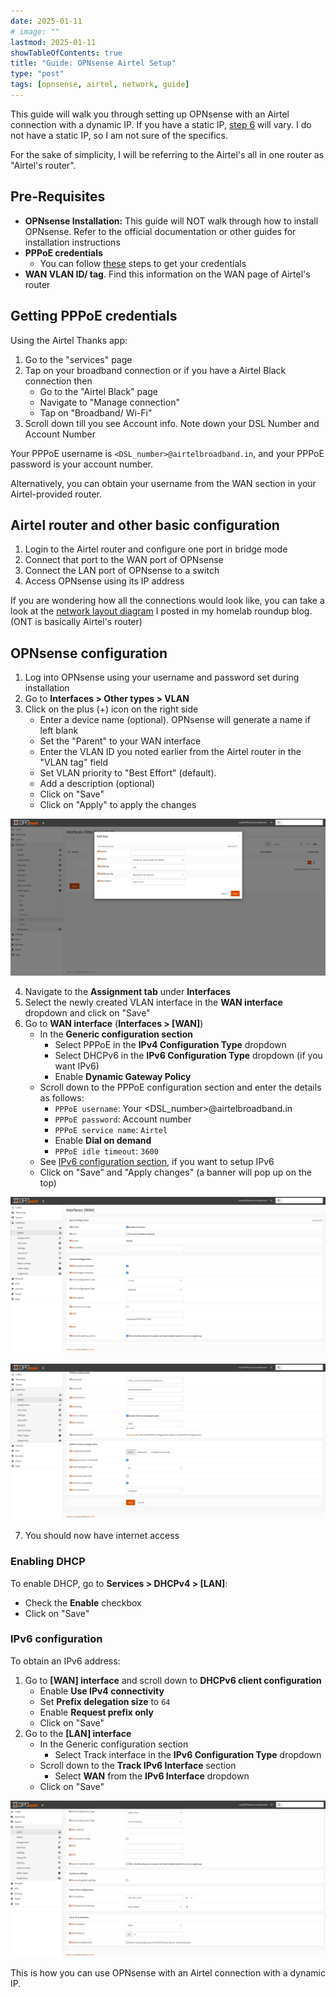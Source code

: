 ```yaml
---
date: 2025-01-11
# image: ""
lastmod: 2025-01-11
showTableOfContents: true
title: "Guide: OPNsense Airtel Setup"
type: "post"
tags: [opnsense, airtel, network, guide]
---
```


This guide will walk you through setting up OPNsense with an Airtel connection with a dynamic IP. If you have a static IP, [step 6](#opnsense-configuration) will vary. I do not have a static IP, so I am not sure of the specifics.

For the sake of simplicity, I will be referring to the Airtel's all in one router as "Airtel's router".

## Pre-Requisites
* **OPNsense Installation:** This guide will NOT walk through how to install OPNsense. Refer to the official documentation or other guides for installation instructions
* **PPPoE credentials**
	* You can follow [these](#how-to-get-pppoe-credentials) steps to get your credentials
* **WAN VLAN ID/ tag**. Find this information on the WAN page of Airtel's router

## Getting PPPoE credentials
Using the Airtel Thanks app:
1. Go to the "services" page
2. Tap on your broadband connection or if you have a Airtel Black connection then 
	* Go to the "Airtel Black" page
	* Navigate to "Manage connection"
	* Tap on "Broadband/ Wi-Fi"
3. Scroll down till you see Account info. Note down your DSL Number and Account Number

Your PPPoE username is `<DSL_number>@airtelbroadband.in`, and your PPPoE password is your account number.

Alternatively, you can obtain your username from the WAN section in your Airtel-provided router.

## Airtel router and other basic configuration
1. Login to the Airtel router and configure one port in bridge mode
2. Connect that port to the WAN port of OPNsense
3. Connect the LAN port of OPNsense to a switch
4. Access OPNsense using its IP address

If you are wondering how all the connections would look like, you can take a look at the [network layout diagram](</blogs/my-2024-homelab-roundup#network>) I posted in my homelab roundup blog. (ONT is basically Airtel's router)

## OPNsense configuration
1. Log into OPNsense using your username and password set during installation
2. Go to **Interfaces > Other types > VLAN**
3. Click on the plus (+) icon on the right side
	* Enter a device name (optional). OPNsense will generate a name if left blank
	* Set the "Parent" to your WAN interface
	* Enter the VLAN ID you noted earlier from the Airtel router in the "VLAN tag" field
	* Set VLAN priority to "Best Effort" (default).
	* Add a description (optional)
	* Click on "Save"
	* Click on "Apply" to apply the changes

![vlan.png](</images/vlan.png>)

4. Navigate to the **Assignment tab** under **Interfaces**
5. Select the newly created VLAN interface in the **WAN interface** dropdown and click on "Save"
6. Go to **WAN interface** (**Interfaces > [WAN]**)
	* In the **Generic configuration section**
		* Select PPPoE in the **IPv4 Configuration Type** dropdown
		* Select DHCPv6 in the **IPv6 Configuration Type** dropdown (if you want IPv6)
		* Enable **Dynamic Gateway Policy**
	* Scroll down to the PPPoE configuration section and enter the details as follows:
		* `PPPoE username`: Your <DSL_number>@airtelbroadband.in
		* `PPPoE password`: Account number
		* `PPPoE service name`: `Airtel`
		* Enable **Dial on demand**
		* `PPPoE idle timeout`: `3600`
	* See [IPv6 configuration section](#ipv6-configuration), if you want to setup IPv6
	* Click on "Save" and "Apply changes" (a banner will pop up on the top)

![wan-1.png](</images/wan-1.png>)

![wan-2.png](</images/wan-2.png>)

7. You should now have internet access

### Enabling DHCP
To enable DHCP, go to **Services > DHCPv4 > [LAN]**:
* Check the **Enable** checkbox
* Click on "Save"

### IPv6 configuration
To obtain an IPv6 address:
1. Go to **[WAN] interface** and scroll down to **DHCPv6 client configuration**
	* Enable **Use IPv4 connectivity**
	* Set **Prefix delegation size** to `64`
	* Enable **Request prefix only**
	* Click on "Save"
2. Go to the **[LAN] interface**
	* In the Generic configuration section
		* Select Track interface in the **IPv6 Configuration Type** dropdown
	* Scroll down to the **Track IPv6 Interface** section
		* Select **WAN** from the **IPv6 Interface** dropdown
	* Click on "Save"

![lan.png](</images/lan.png>)

This is how you can use OPNsense with an Airtel connection with a dynamic IP.
